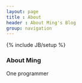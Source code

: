 ```yaml
---
layout: page
title : About
header : About Ming's Blog 
group: navigation
---
```


{% include JB/setup %}

### About Ming

One programmer

